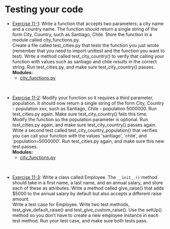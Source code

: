 # Testing your code

- [Exercise 11-1](exercise_11_01/exercise_11_01.py):
Write a function that accepts two parameters: a city name and a country name.
The function should return a single string of the form City, Country, such as
Santiago, Chile. Store the function in a module called city_functions.py.</br>
Create a file called test_cities.py that tests the function you just wrote
(remember that you need to import unittest and the function you want to test).
Write a method called test_city_country() to verify that calling your function
with values such as santiago and chile results in the correct string. Run
test_cities.py, and make sure test_city_country() passes.</br>
**Modules:**
  - [city_functions.py](exercise_11_01/city_functions.py)
</br>

- [Exercise 11-2](exercise_11_02/exercise_11_02.py):
Modify your function so it requires a third parameter, population. It should
now return a single string of the form City, Country - population xxx, such as
Santiago, Chile - population 5000000. Run test_cities.py again. Make sure
test_city_country() fails this time.</br>
Modify the function so the population parameter is optional. Run
test_cities.py again, and make sure test_city_country() passes again.</br>
Write a second test called test_city_country_population() that verifies you
can call your function with the values 'santiago', 'chile', and
'population=5000000'. Run test_cities.py again, and make sure this new test
passes.</br>
**Modules:**
  - [city_functions.py](exercise_11_02/city_functions.py)
</br>

- [Exercise 11-3](exercise_11_03.py):
Write a class called Employee. The `__init__()` method should take in a first
name, a last name, and an annual salary, and store each of these as attributes.
Write a method called give_raise() that adds $5000 to the annual salary by
default but also accepts a different raise amount.</br>
Write a test case for Employee. Write two test methods,
test_give_default_raise() and test_give_custom_raise(). Use the setUp() method
so you don’t have to create a new employee instance in each test method. Run
your test case, and make sure both tests pass.
